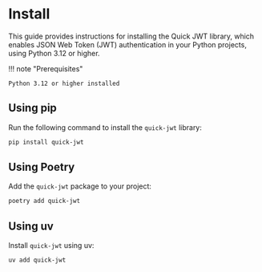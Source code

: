 # Install

This guide provides instructions for installing the Quick JWT library, which enables JSON Web Token (JWT) authentication in your Python projects, using Python 3.12 or higher.

!!! note "Prerequisites"

    Python 3.12 or higher installed

## Using pip

Run the following command to install the `quick-jwt` library:

```bash
pip install quick-jwt
```

## Using Poetry

Add the `quick-jwt` package to your project:
```bash
poetry add quick-jwt
```

## Using uv
Install `quick-jwt` using uv:
```bash
uv add quick-jwt
```

